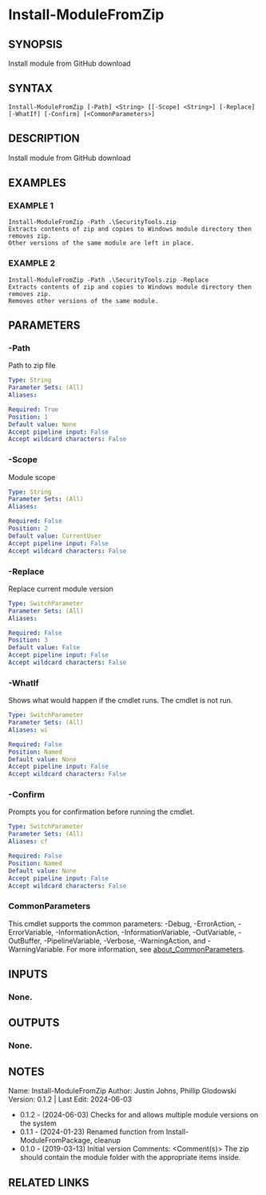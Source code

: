 # Install-ModuleFromZip

## SYNOPSIS
Install module from GitHub download

## SYNTAX

```
Install-ModuleFromZip [-Path] <String> [[-Scope] <String>] [-Replace] [-WhatIf] [-Confirm] [<CommonParameters>]
```

## DESCRIPTION
Install module from GitHub download

## EXAMPLES

### EXAMPLE 1
```
Install-ModuleFromZip -Path .\SecurityTools.zip
Extracts contents of zip and copies to Windows module directory then removes zip.
Other versions of the same module are left in place.
```

### EXAMPLE 2
```
Install-ModuleFromZip -Path .\SecurityTools.zip -Replace
Extracts contents of zip and copies to Windows module directory then removes zip.
Removes other versions of the same module.
```

## PARAMETERS

### -Path
Path to zip file

```yaml
Type: String
Parameter Sets: (All)
Aliases:

Required: True
Position: 1
Default value: None
Accept pipeline input: False
Accept wildcard characters: False
```

### -Scope
Module scope

```yaml
Type: String
Parameter Sets: (All)
Aliases:

Required: False
Position: 2
Default value: CurrentUser
Accept pipeline input: False
Accept wildcard characters: False
```

### -Replace
Replace current module version

```yaml
Type: SwitchParameter
Parameter Sets: (All)
Aliases:

Required: False
Position: 3
Default value: False
Accept pipeline input: False
Accept wildcard characters: False
```

### -WhatIf
Shows what would happen if the cmdlet runs.
The cmdlet is not run.

```yaml
Type: SwitchParameter
Parameter Sets: (All)
Aliases: wi

Required: False
Position: Named
Default value: None
Accept pipeline input: False
Accept wildcard characters: False
```

### -Confirm
Prompts you for confirmation before running the cmdlet.

```yaml
Type: SwitchParameter
Parameter Sets: (All)
Aliases: cf

Required: False
Position: Named
Default value: None
Accept pipeline input: False
Accept wildcard characters: False
```

### CommonParameters
This cmdlet supports the common parameters: -Debug, -ErrorAction, -ErrorVariable, -InformationAction, -InformationVariable, -OutVariable, -OutBuffer, -PipelineVariable, -Verbose, -WarningAction, and -WarningVariable. For more information, see [about_CommonParameters](http://go.microsoft.com/fwlink/?LinkID=113216).

## INPUTS

### None.
## OUTPUTS

### None.
## NOTES
Name:     Install-ModuleFromZip
Author:   Justin Johns, Phillip Glodowski
Version:  0.1.2 | Last Edit: 2024-06-03
- 0.1.2 - (2024-06-03) Checks for and allows multiple module versions on the system
- 0.1.1 - (2024-01-23) Renamed function from Install-ModuleFromPackage, cleanup
- 0.1.0 - (2019-03-13) Initial version
Comments: \<Comment(s)\>
The zip should contain the module folder with the appropriate items inside.

## RELATED LINKS
